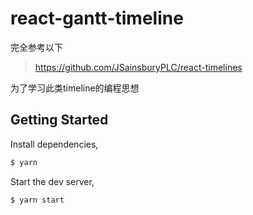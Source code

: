 # react-gantt-timeline

完全参考以下
> https://github.com/JSainsburyPLC/react-timelines

为了学习此类timeline的编程思想

## Getting Started

Install dependencies,

```bash
$ yarn
```

Start the dev server,

```bash
$ yarn start
```
